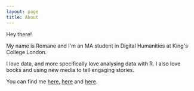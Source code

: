 ```yaml
---
layout: page
title: About
---
```


<p class="message">
  Hey there! 
</p>

My name is Romane and I'm an MA student in Digital Humanities at King's College London.

I love data, and more specifically love analysing data with R. I also love books and using new media to tell engaging stories. 

You can find me [here](https://twitter.com/RomaneDagain), [here](https://github.com/romanedgn) and [here](https://www.linkedin.com/in/romanedagain/).
